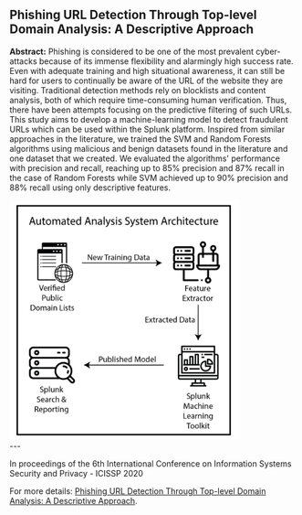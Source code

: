 ## Phishing URL Detection Through Top-level Domain Analysis: A Descriptive Approach

**Abstract:** Phishing is considered to be one of the most prevalent cyber-attacks because of its immense flexibility and alarmingly high success rate. Even with adequate training and high situational awareness, it can still be hard for users to continually be aware of the URL of the website they are visiting. Traditional detection methods rely on blocklists and content analysis, both of which require time-consuming human verification. Thus, there have been attempts focusing on the predictive filtering of such URLs. This study aims to develop a machine-learning model to detect fraudulent URLs which can be used within the Splunk platform. Inspired from similar approaches in the literature, we trained the SVM and Random Forests algorithms using malicious and benign datasets found in the literature and one dataset that we created. We evaluated the algorithms' performance with precision and recall, reaching up to 85% precision and 87% recall in the case of Random Forests while SVM achieved up to 90% precision and 88% recall using only descriptive features.


<picture>
    <source type="images/webp" srcset="/images/Phishing_Url_Detection_Splunk.webp" />
    <source type="images/png" srcset="/images/Phishing_Url_Detection_Splunk.png" />
    <img class="z-depth-1" src="/images/Phishing_Url_Detection_Splunk.png" alt="Phishing URL Detection Through Top-level Domain Analysis: A Descriptive Approach" width="80%">
</picture>

<br>
---
<br>

In proceedings of the 6th International Conference on Information Systems Security and Privacy - ICISSP 2020

For more details: [Phishing URL Detection Through Top-level Domain Analysis: A Descriptive Approach](https://arxiv.org/abs/2005.06599).

